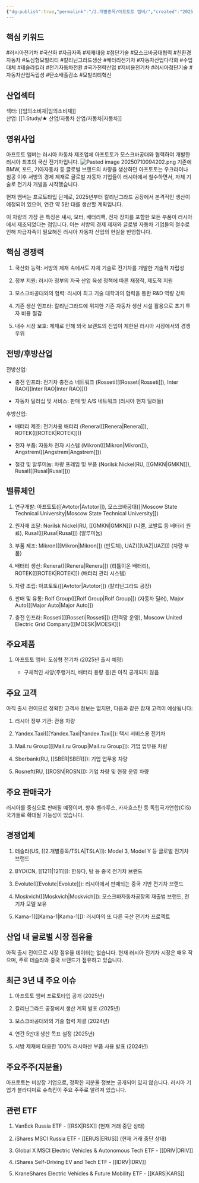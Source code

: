 ```yaml
---
{"dg-publish":true,"permalink":"/2.개별종목/아프토토 앰버/","created":"2025-03-15T12:39:32.637+09:00","updated":"2025-07-10T09:42:04.067+09:00"}
---
```


## 핵심 키워드

#러시아전기차 #국산화 #자급자족 #제재대응 #첨단기술 #모스크바공대협력 #친환경자동차 #도심형모빌리티 #칼리닌그라드생산 #배터리전기차 #자동차산업다각화 #수입대체 #테슬라킬러 #전기자동차전환 #국가전략산업 #저비용전기차 #러시아첨단기술 #자동차산업독립성 #탄소배출감소 #모빌리티혁신

## 산업섹터

섹터: [[임의소비재\|임의소비재]]  
산업: [[1.Study/★ 산업/자동차 산업/자동차\|자동차]]

## 영위사업

아프토토 앰버는 러시아 자동차 제조업체 아프토토가 모스크바공대와 협력하여 개발한 러시아 최초의 국산 전기차입니다. ![Pasted image 20250710094202.png](/img/user/attachments/Pasted%20image%2020250710094202.png)
기존에 BMW, 포드, 기아자동차 등 글로벌 브랜드의 차량을 생산하던 아프토토는 우크라이나 침공 이후 서방의 경제 제재로 글로벌 자동차 기업들이 러시아에서 철수하면서, 자체 기술로 전기차 개발을 시작했습니다. 

현재 앰버는 프로토타입 단계로, 2025년부터 칼리닌그라드 공장에서 본격적인 생산이 예정되어 있으며, 연간 약 5만 대를 생산할 계획입니다. 

이 차량의 가장 큰 특징은 섀시, 모터, 배터리팩, 전자 장치를 포함한 모든 부품이 러시아에서 제조되었다는 점입니다. 이는 서방의 경제 제재와 글로벌 자동차 기업들의 철수로 인해 자급자족이 필요해진 러시아 자동차 산업의 현실을 반영합니다.

## 핵심 경쟁력

1. 국산화 능력: 서방의 제재 속에서도 자체 기술로 전기차를 개발한 기술적 자립성
    
2. 정부 지원: 러시아 정부의 자국 산업 육성 정책에 따른 재정적, 제도적 지원
    
3. 모스크바공대와의 협력: 러시아 최고 기술 대학과의 협력을 통한 R&D 역량 강화
    
4. 기존 생산 인프라: 칼리닌그라드에 위치한 기존 자동차 생산 시설 활용으로 초기 투자 비용 절감
    
5. 내수 시장 보호: 제재로 인해 외국 브랜드의 진입이 제한된 러시아 시장에서의 경쟁 우위
    

## 전방/후방산업

전방산업:

- 충전 인프라: 전기차 충전소 네트워크 (Rosseti([[Rosseti\|Rosseti]]), Inter RAO([[Inter RAO\|Inter RAO]]))
    
- 자동차 딜러십 및 서비스: 판매 및 A/S 네트워크 (러시아 현지 딜러들)
    

후방산업:

- 배터리 제조: 전기차용 배터리 (Renera([[Renera\|Renera]]), ROTEK([[ROTEK\|ROTEK]]))
    
- 전자 부품: 자동차 전자 시스템 (Mikron([[Mikron\|Mikron]]), Angstrem([[Angstrem\|Angstrem]]))
    
- 철강 및 알루미늄: 차량 프레임 및 부품 (Norilsk Nickel(RU, [[GMKN\|GMKN]]), Rusal([[Rusal\|Rusal]]))
    

## 밸류체인

1. 연구개발: 아프토토([[Avtotor\|Avtotor]]), 모스크바공대([[Moscow State Technical University\|Moscow State Technical University]])
    
2. 원자재 조달: Norilsk Nickel(RU, [[GMKN\|GMKN]]) (니켈, 코발트 등 배터리 원료), Rusal([[Rusal\|Rusal]]) (알루미늄)
    
3. 부품 제조: Mikron([[Mikron\|Mikron]]) (반도체), UAZ([[UAZ\|UAZ]]) (차량 부품)
    
4. 배터리 생산: Renera([[Renera\|Renera]]) (리튬이온 배터리), ROTEK([[ROTEK\|ROTEK]]) (배터리 관리 시스템)
    
5. 차량 조립: 아프토토([[Avtotor\|Avtotor]]) (칼리닌그라드 공장)
    
6. 판매 및 유통: Rolf Group([[Rolf Group\|Rolf Group]]) (자동차 딜러), Major Auto([[Major Auto\|Major Auto]])
    
7. 충전 인프라: Rosseti([[Rosseti\|Rosseti]]) (전력망 운영), Moscow United Electric Grid Company([[MOESK\|MOESK]])
    

## 주요제품

1. 아프토토 앰버: 도심형 전기차 (2025년 출시 예정)
    
    - 구체적인 사양(주행거리, 배터리 용량 등)은 아직 공개되지 않음
        

## 주요 고객

아직 출시 전이므로 정확한 고객사 정보는 없지만, 다음과 같은 잠재 고객이 예상됩니다:

1. 러시아 정부 기관: 관용 차량
    
2. Yandex.Taxi([[Yandex.Taxi\|Yandex.Taxi]]): 택시 서비스용 전기차
    
3. Mail.ru Group([[Mail.ru Group\|Mail.ru Group]]): 기업 업무용 차량
    
4. Sberbank(RU, [[SBER\|SBER]]): 기업 업무용 차량
    
5. Rosneft(RU, [[ROSN\|ROSN]]): 기업 차량 및 현장 운영 차량
    

## 주요 판매국가

러시아를 중심으로 판매될 예정이며, 향후 벨라루스, 카자흐스탄 등 독립국가연합(CIS) 국가들로 확대될 가능성이 있습니다.

## 경쟁업체

1. 테슬라(US, [[2.개별종목/TSLA\|TSLA]]): Model 3, Model Y 등 글로벌 전기차 브랜드
    
2. BYD(CN, [[1211\|1211]]): 한유다, 탕 등 중국 전기차 브랜드
    
3. Evolute([[Evolute\|Evolute]]): 러시아에서 판매되는 중국 기반 전기차 브랜드
    
4. Moskvich([[Moskvich\|Moskvich]]): 모스크바자동차공장의 재출범 브랜드, 전기차 모델 보유
    
5. Kama-1([[Kama-1\|Kama-1]]): 러시아의 또 다른 국산 전기차 프로젝트
    

## 산업 내 글로벌 시장 점유율

아직 출시 전이므로 시장 점유율 데이터는 없습니다. 현재 러시아 전기차 시장은 매우 작으며, 주로 테슬라와 중국 브랜드가 점유하고 있습니다.

## 최근 3년 내 주요 이슈

1. 아프토토 앰버 프로토타입 공개 (2025년)
    
2. 칼리닌그라드 공장에서 생산 계획 발표 (2025년)
    
3. 모스크바공대와의 기술 협력 체결 (2024년)
    
4. 연간 5만대 생산 목표 설정 (2025년)
    
5. 서방 제재에 대응한 100% 러시아산 부품 사용 발표 (2024년)
    

## 주요주주(지분율)

아프토토는 비상장 기업으로, 정확한 지분율 정보는 공개되어 있지 않습니다. 러시아 기업가 블라디미르 슈촉킨이 주요 주주로 알려져 있습니다.

## 관련 ETF

1. VanEck Russia ETF - [[RSX\|RSX]] (현재 거래 중단 상태)
    
2. iShares MSCI Russia ETF - [[ERUS\|ERUS]] (현재 거래 중단 상태)
    
3. Global X MSCI Electric Vehicles & Autonomous Tech ETF - [[DRIV\|DRIV]]
    
4. iShares Self-Driving EV and Tech ETF - [[IDRV\|IDRV]]
    
5. KraneShares Electric Vehicles & Future Mobility ETF - [[KARS\|KARS]]